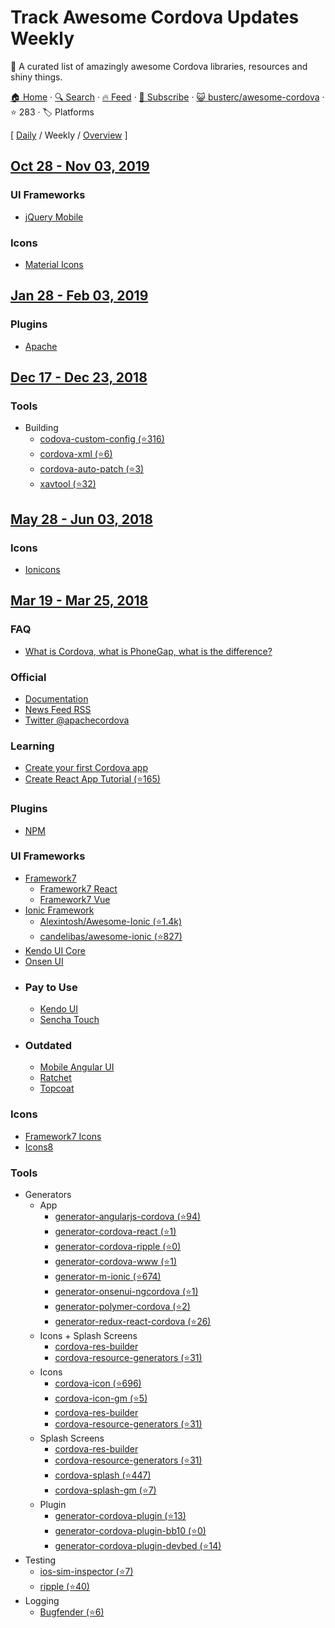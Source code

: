 # Track Awesome Cordova Updates Weekly

:iphone: A curated list of amazingly awesome Cordova libraries, resources and shiny things.

[🏠 Home](/README.md) · [🔍 Search](https://www.trackawesomelist.com/search/) · [🔥 Feed](https://www.trackawesomelist.com/busterc/awesome-cordova/week/rss.xml) · [📮 Subscribe](https://trackawesomelist.us17.list-manage.com/subscribe?u=d2f0117aa829c83a63ec63c2f&id=36a103854c) · [😺 busterc/awesome-cordova](https://github.com/busterc/awesome-cordova) · ⭐ 283 · 🏷️ Platforms

[ [Daily](/content/busterc/awesome-cordova/README.md) / Weekly / [Overview](/content/busterc/awesome-cordova/readme/README.md) ]

## [Oct 28 - Nov 03, 2019](/content/2019/43/README.md)

### UI Frameworks

*   [jQuery Mobile](https://jquerymobile.com/)

### Icons

*   [Material Icons](https://material.io/resources/icons/)

## [Jan 28 - Feb 03, 2019](/content/2019/4/README.md)

### Plugins

*   [Apache](https://cordova.apache.org/plugins/)

## [Dec 17 - Dec 23, 2018](/content/2018/51/README.md)

### Tools

*   Building
    *   [codova-custom-config (⭐316)](https://github.com/dpa99c/cordova-custom-config)
    *   [cordova-xml (⭐6)](https://github.com/mifi/cordova-xml)
    *   [cordova-auto-patch (⭐3)](https://github.com/alexshevch/cordova-auto-patch)
    *   [xavtool (⭐32)](https://github.com/gabrielrobert/xavtool)

## [May 28 - Jun 03, 2018](/content/2018/22/README.md)

### Icons

*   [Ionicons](https://ionicons.com/)

## [Mar 19 - Mar 25, 2018](/content/2018/12/README.md)

### FAQ

*   [What is Cordova, what is PhoneGap, what is the difference?](https://blog.ionicframework.com/what-is-cordova-phonegap/)

### Official

*   [Documentation](https://cordova.apache.org/docs/en/latest/)
*   [News Feed RSS](https://cordova.apache.org/feed.xml)
*   [Twitter @apachecordova](https://twitter.com/apachecordova)

### Learning

*   [Create your first Cordova app](https://cordova.apache.org/docs/en/latest/guide/cli/index.html)
*   [Create React App Tutorial (⭐165)](https://github.com/johnkmzhou/cordova-create-react-app)

### Plugins

*   [NPM](https://www.npmjs.com/search?q=cordova-plugin)

### UI Frameworks

*   [Framework7](https://framework7.io)
    *   [Framework7 React](https://framework7.io/react/)
    *   [Framework7 Vue](https://framework7.io/vue/)
*   [Ionic Framework](https://ionicframework.com/)
    *   [Alexintosh/Awesome-Ionic (⭐1.4k)](https://github.com/Alexintosh/Awesome-Ionic)
    *   [candelibas/awesome-ionic (⭐827)](https://github.com/candelibas/awesome-ionic)
*   [Kendo UI Core](https://www.telerik.com/kendo-ui/open-source-core)
*   [Onsen UI](https://onsen.io/)
*   ### Pay to Use
    *   [Kendo UI](https://www.telerik.com/kendo-ui)
    *   [Sencha Touch](https://www.sencha.com/products/touch/)
*   ### Outdated
    *   [Mobile Angular UI](http://mobileangularui.com/)
    *   [Ratchet](http://goratchet.com/)
    *   [Topcoat](http://topcoat.io/)

### Icons

*   [Framework7 Icons](https://framework7.io/icons/)
*   [Icons8](https://icons8.com/)

### Tools

*   Generators
    *   App
        *   [generator-angularjs-cordova (⭐94)](https://github.com/keshavos/generator-angularjs-cordova)
        *   [generator-cordova-react (⭐1)](https://github.com/jackong/generator-cordova-react)
        *   [generator-cordova-ripple (⭐0)](https://github.com/keunlee/generator-cordova-ripple)
        *   [generator-cordova-www (⭐1)](https://github.com/busterc/generator-cordova-www)
        *   [generator-m-ionic (⭐674)](https://github.com/mwaylabs/generator-m-ionic)
        *   [generator-onsenui-ngcordova (⭐1)](https://github.com/healthonnet/generator-onsenui-ngcordova)
        *   [generator-polymer-cordova (⭐2)](https://github.com/emoriarty/generator-polymer-cordova)
        *   [generator-redux-react-cordova (⭐26)](https://github.com/zmeecer/generator-redux-react-cordova)
    *   Icons + Splash Screens
        *   [cordova-res-builder](https://github.com/mettbox/cordova-res-builder)
        *   [cordova-resource-generators (⭐31)](https://github.com/busterc/cordova-resource-generators)
    *   Icons
        *   [cordova-icon (⭐696)](https://github.com/AlexDisler/cordova-icon)
        *   [cordova-icon-gm (⭐5)](https://github.com/disusered/cordova-icon-gm)
        *   [cordova-res-builder](https://github.com/mettbox/cordova-res-builder)
        *   [cordova-resource-generators (⭐31)](https://github.com/busterc/cordova-resource-generators)
    *   Splash Screens
        *   [cordova-res-builder](https://github.com/mettbox/cordova-res-builder)
        *   [cordova-resource-generators (⭐31)](https://github.com/busterc/cordova-resource-generators)
        *   [cordova-splash (⭐447)](https://github.com/AlexDisler/cordova-splash)
        *   [cordova-splash-gm (⭐7)](https://github.com/disusered/cordova-splash-gm)
    *   Plugin
        *   [generator-cordova-plugin (⭐13)](https://github.com/lholmquist/generator-cordova-plugin)
        *   [generator-cordova-plugin-bb10 (⭐0)](https://github.com/blackberry/generator-cordova-plugin-bb10)
        *   [generator-cordova-plugin-devbed (⭐14)](https://github.com/sony/generator-cordova-plugin-devbed)
*   Testing
    *   [ios-sim-inspector (⭐7)](https://github.com/busterc/profiles/blob/master/osx/sources/ios-sim-inspector)
    *   [ripple (⭐40)](https://github.com/ripple-emulator/ripple)
*   Logging
    *   [Bugfender (⭐6)](https://github.com/bugfender/cordova-plugin-bugfender)